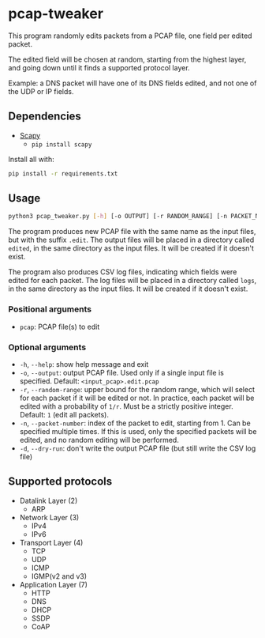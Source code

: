 # pcap-tweaker
This program randomly edits packets from a PCAP file,
one field per edited packet.

The edited field will be chosen at random,
starting from the highest layer, and going down until it finds a supported protocol layer.

Example: a DNS packet will have one of its DNS fields edited,
and not one of the UDP or IP fields.


## Dependencies

* [Scapy](https://scapy.net/)
  * `pip install scapy`

Install all with:
```bash
pip install -r requirements.txt
```

## Usage

```bash
python3 pcap_tweaker.py [-h] [-o OUTPUT] [-r RANDOM_RANGE] [-n PACKET_NUMBER] [-d] pcap [pcap ...]
```

The program produces new PCAP file with the same name as the input files,
but with the suffix `.edit`.
The output files will be placed in a directory called `edited`,
in the same directory as the input files.
It will be created if it doesn't exist.

The program also produces CSV log files,
indicating which fields were edited for each packet.
The log files will be placed in a directory called `logs`,
in the same directory as the input files.
It will be created if it doesn't exist.

### Positional arguments

* `pcap`: PCAP file(s) to edit

### Optional arguments

* `-h`, `--help`: show help message and exit
* `-o`, `--output`: output PCAP file. Used only if a single input file is specified. Default: `<input_pcap>.edit.pcap`
* `-r`, `--random-range`: upper bound for the random range, which will select for each packet if it will be edited or not. In practice, each packet will be edited with a probability of `1/r`. Must be a strictly positive integer. Default: `1` (edit all packets).
* `-n`, `--packet-number`: index of the packet to edit, starting from 1. Can be specified multiple times. If this is used, only the specified packets will be edited, and no random editing will be performed.
* `-d`, `--dry-run`: don't write the output PCAP file (but still write the CSV log file)


## Supported protocols

* Datalink Layer (2)
  * ARP
* Network Layer (3)
  * IPv4
  * IPv6
* Transport Layer (4)
  * TCP
  * UDP
  * ICMP
  * IGMP(v2 and v3)
* Application Layer (7)
  * HTTP
  * DNS
  * DHCP
  * SSDP
  * CoAP
